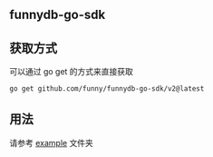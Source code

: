 funnydb-go-sdk
---

## 获取方式

可以通过 go get 的方式来直接获取

```bash
go get github.com/funny/funnydb-go-sdk/v2@latest
```

## 用法

请参考 [example](example) 文件夹